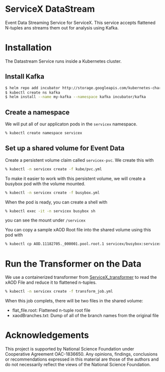 # ServiceX DataStream
Event Data Streaming Service for ServiceX. This service accepts flattened
N-tuples ans streams them out for analysis using Kafka.

# Installation
The Datastream Service runs inside a Kubernetes cluster.
## Install Kafka 
```bash
$ helm repo add incubator http://storage.googleapis.com/kubernetes-charts-incubator
$ kubectl create ns kafka
$ helm install --name my-kafka --namespace kafka incubator/kafka
```

## Create a namespace
We will put all of our applicaton pods in the `servicex` namespace.

```bash
% kubectl create namespace servicex
```

## Set up a shared volume for Event Data
Create a persistent volume claim called `servicex-pvc`. We create this with
```bash
% kubectl -n servicex create -f kube/pvc.yml
```

To make it easier to work with this persistent volume, we will create a busybox
pod with the volume mounted.
```bash
% kubectl -n servicex create -f busybox.yml
```

When the pod is ready, you can create a shell with 
```bash
% kubectl exec -it -n servicex busybox sh
```
you can see the mount under `/servicex`

You can copy a sample xAOD Root file into the shared volume using this pod with
```bash
% kubectl cp AOD.11182705._000001.pool.root.1 servicex/busybox:servicex/AOD.11182705._000001.pool.root.1
```

# Run the Transformer on the Data
We use a containerized transformer from 
[ServiceX_transformer](https://github.com/ssl-hep/ServiceX_transformer) to 
read the xAOD File and reduce it to flattened n-tuples.

```bash
% kubectl -n servicex create -f transform_job.yml
``` 

When this job complets, there will be two files in the shared volume:
- flat_file.root: Flattened n-tuple root file
- xaodBranches.txt: Dump of all of the branch names from the original file
 
# Acknowledgements

This project is supported by National Science Foundation under Cooperative 
Agreement OAC-1836650. Any opinions, findings, conclusions or recommendations
expressed in this material are those of the authors and do not necessarily 
reflect the views of the National Science Foundation.

